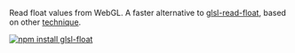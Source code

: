 Read float values from WebGL. A faster alternative to [glsl-read-float](https://www.npmjs.com/package/glsl-read-float), based on other [technique](http://stackoverflow.com/a/20859830/1052640).

[![npm install glsl-float](https://nodei.co/npm/glsl-float.png?mini=true)](https://npmjs.org/package/glsl-float/)

```js
```